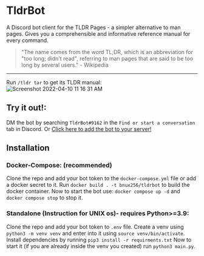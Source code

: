 # TldrBot
A Discord bot client for the TLDR Pages -  a simpler alternative to man pages.
Gives you a comprehensible and informative reference manual for every command.
> "The name comes from the word TL;DR, which is an abbreviation for "too long; didn't read", referring to man pages that are said to be too long by several users." - Wikipedia
---
Run `/tldr tar` to get its TLDR manual: ![Screenshot 2022-04-10 11 16 31 AM](https://user-images.githubusercontent.com/80382873/162609321-e9a24ba4-df22-4031-98a7-fcc733f6c14b.png)

## Try it out!:
DM the bot by searching `TldrBot#9162` in the `Find or start a conversation` tab in Discord.
Or [Click here to add the bot to your server!](https://discord.com/api/oauth2/authorize?client_id=930781398434992149&permissions=2048&scope=bot%20applications.commands)

## Installation 
### Docker-Compose: (recommended)
Clone the repo and add your bot token to the `docker-compose.yml` file or add a docker secret to it. 
Run `docker build . -t bnux256/tldrbot` to build the docker container.
Now to start the bot use: `docker compose up -d` and `docker compose stop` to stop it.

### Standalone (Instruction for UNIX os)- requires Python>=3.9:
Clone the repo and add your bot token to `.env` file. 
Create a venv using `python3 -m venv venv` and enter into it using `source venv/bin/activate`.
Install dependencies by running `pip3 install -r requirments.txt`
Now to start it (if you are already inside the venv you created) run `python3 main.py`.